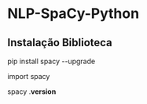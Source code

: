 # NLP-SpaCy-Python

## Instalação Biblioteca

pip install spacy --upgrade

import spacy

spacy .__version__
